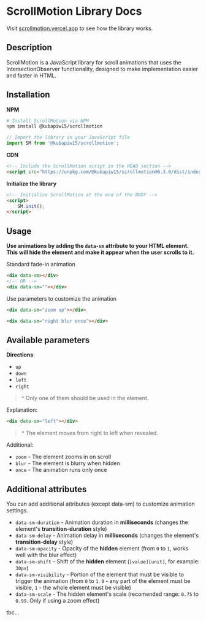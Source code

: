 # ScrollMotion Library Docs

Visit [scrollmotion.vercel.app](https://scrollmotion.vercel.app) to see how the library works.

## Description

ScrollMotion is a JavaScript library for scroll animations that uses the IntersectionObserver functionality, designed to make implementation easier and faster in HTML.

## Installation

**NPM**
```bash
# Install ScrollMotion via NPM
npm install @kubapiw15/scrollmotion 
```
```js
// Import the library in your JavaScript file
import SM from '@kubapiw15/scrollmotion';
```

**CDN**

```html
<!-- Include the ScrollMotion script in the HEAD section -->
<script src="https://unpkg.com/@kubapiw15/scrollmotion@0.3.0/dist/index.js" defer></script>
```

**Initialize the library**
```html
<!-- Initialize ScrollMotion at the end of the BODY -->
<script>
    SM.init();
</script>
```


## Usage

**Use animations by adding the `data-sm` attribute to your HTML element. This will hide the element and make it appear when the user scrolls to it.**

Standard fade-in animation
```html
<div data-sm></div>
<!-- OR -->
<div data-sm=""></div>
```

Use parameters to customize the animation
```html
<div data-sm="zoom up"></div>
```
```html
<div data-sm="right blur once"></div>
```
## Available parameters
**Directions**:
- `up`
- `down`
- `left`
- `right`
>^ Only one of them should be used in the element.

Explanation:
```html
<div data-sm="left"></div>
```
>^ The element moves from right to left when revealed.

Additional: 
- `zoom` - The element zooms in on scroll
- `blur` - The element is blurry when hidden
- `once` - The animation runs only once

## Additional attributes
You can add additional attributes (except data-sm) to customize animation settings.
- `data-sm-duration` - Animation duration in **milliseconds** (changes the element's **transition-duration** style)
- `data-sm-delay` - Animation delay in **milliseconds** (changes the element's **transition-delay** style)
- `data-sm-opacity` - Opacity of the **hidden** element (from `0` to `1`, works well with the blur effect)
- `data-sm-shift` - Shift of the **hidden** element (`[value][unit]`, for example: `30px`)
- `data-sm-visibility` - Portion of the element that must be visible to trigger the animation (from `0` to `1`. `0` - any part of the element must be visible, `1` - the whole element must be visible)
- `data-sm-scale` - The hidden element's scale (recomended range: `0.75` to `0.99`. Only if using a zoom effect)

tbc...